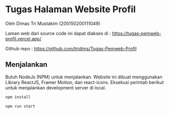 # Tugas Halaman Website Profil

Oleh Dimas Tri Mustakim (205150200111049)

Laman web dari source code ini dapat diakses di : https://tugas-pemweb-profil.vercel.app/ 

Github repo : https://github.com/tridims/Tugas-Pemweb-Profil 

## Menjalankan

Butuh NodeJs (NPM) untuk menjalankan. Website ini dibuat menggunakan Library ReactJS, Framer Motion, dan react-icons. Eksekusi perintah berikut untuk menjalankan development server di local.

```bash
npm install

npm run start
```
